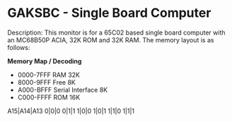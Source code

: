 # GAKSBC - Single Board Computer 

Description: This monitor is for a 65C02 based single board computer with an MC68B50P ACIA, 32K ROM and 32K RAM.  The memory layout is as follows:

**Memory Map / Decoding**
- 0000-7FFF  RAM 32K
- 8000-9FFF  Free 8K
- A000-BFFF  Serial Interface 8K
- C000-FFFF  ROM 16K

A15|A14|A13
0|0|0
0|1|1
1|0|0
1|0|1
1|1|0
1|1|1
